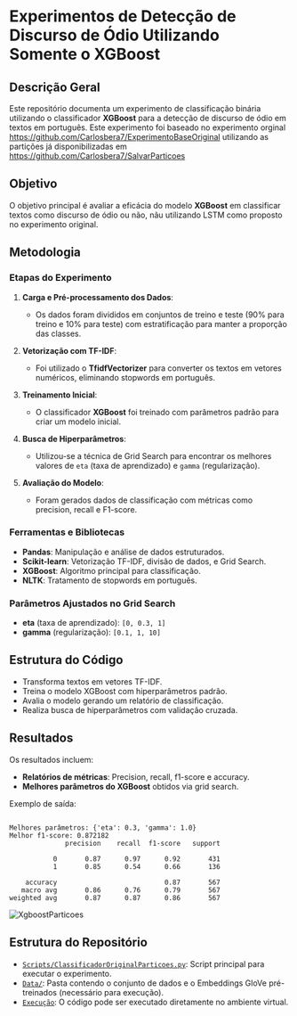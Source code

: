 # Experimentos de Detecção de Discurso de Ódio Utilizando Somente o XGBoost

## Descrição Geral
Este repositório documenta um experimento de classificação binária utilizando o classificador **XGBoost** para a detecção de discurso de ódio em textos em português. Este experimento foi baseado no experimento orginal https://github.com/Carlosbera7/ExperimentoBaseOriginal utilizando as partições já disponibilizadas em https://github.com/Carlosbera7/SalvarParticoes

## Objetivo
O objetivo principal é avaliar a eficácia do modelo **XGBoost** em classificar textos como discurso de ódio ou não, nãu utilizando LSTM como proposto no experimento original.

## Metodologia

### Etapas do Experimento
1. **Carga e Pré-processamento dos Dados**:
   - Os dados foram divididos em conjuntos de treino e teste (90% para treino e 10% para teste) com estratificação para manter a proporção das classes.

2. **Vetorização com TF-IDF**:
   - Foi utilizado o **TfidfVectorizer** para converter os textos em vetores numéricos, eliminando stopwords em português.

3. **Treinamento Inicial**:
   - O classificador **XGBoost** foi treinado com parâmetros padrão para criar um modelo inicial.

4. **Busca de Hiperparâmetros**:
   - Utilizou-se a técnica de Grid Search para encontrar os melhores valores de `eta` (taxa de aprendizado) e `gamma` (regularização).

5. **Avaliação do Modelo**:
   - Foram gerados dados de classificação com métricas como precision, recall e F1-score.

### Ferramentas e Bibliotecas
- **Pandas**: Manipulação e análise de dados estruturados.
- **Scikit-learn**: Vetorização TF-IDF, divisão de dados, e Grid Search.
- **XGBoost**: Algoritmo principal para classificação.
- **NLTK**: Tratamento de stopwords em português.

### Parâmetros Ajustados no Grid Search
- **eta** (taxa de aprendizado): `[0, 0.3, 1]`
- **gamma** (regularização): `[0.1, 1, 10]`

## Estrutura do Código
- Transforma textos em vetores TF-IDF.
- Treina o modelo XGBoost com hiperparâmetros padrão.
- Avalia o modelo gerando um relatório de classificação.
- Realiza busca de hiperparâmetros com validação cruzada.

## Resultados
Os resultados incluem:
- **Relatórios de métricas**: Precision, recall, f1-score e accuracy.
- **Melhores parâmetros do XGBoost** obtidos via grid search.

Exemplo de saída:
```

Melhores parâmetros: {'eta': 0.3, 'gamma': 1.0}
Melhor f1-score: 0.872182
              precision    recall  f1-score   support

           0       0.87      0.97      0.92       431
           1       0.85      0.54      0.66       136

    accuracy                           0.87       567
   macro avg       0.86      0.76      0.79       567
weighted avg       0.87      0.87      0.86       567
```
![XgboostParticoes](https://github.com/user-attachments/assets/47e8c088-bae3-40fa-ab03-b5f2790a9718)

## Estrutura do Repositório
- [`Scripts/ClassificadorOriginalParticoes.py`](https://github.com/Carlosbera7/ExperimentoOriginalParticoesXgboost/blob/main/Script/ClassificadorXgboostParticoes.py): Script principal para executar o experimento.
- [`Data/`](https://github.com/Carlosbera7/ExperimentoOriginalParticoesXgboost/tree/main/Data): Pasta contendo o conjunto de dados e o Embeddings GloVe pré-treinados (necessário para execução).
- [`Execução`](https://fluffy-adventure-p4xvpvwx5vc7q56.github.dev/): O código pode ser executado diretamente no ambiente virtual.


